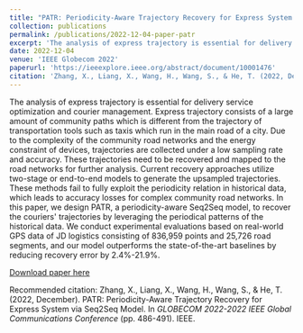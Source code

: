 ```yaml
---
title: "PATR: Periodicity-Aware Trajectory Recovery for Express System via Seq2Seq Model"
collection: publications
permalink: /publications/2022-12-04-paper-patr
excerpt: 'The analysis of express trajectory is essential for delivery service optimization and courier management. Express trajectory consists of a large amount of community paths which is different from the trajectory of transportation tools such as taxis which run in the main road of a city. Due to the complexity of the community road networks and the energy constraint of devices, trajectories are collected under a low sampling rate and accuracy. These trajectories need to be recovered and mapped to the road networks for further analysis. Current recovery approaches utilize two-stage or end-to-end models to generate the upsampled trajectories. These methods fail to fully exploit the periodicity relation in historical data, which leads to accuracy losses for complex community road networks. In this paper, we design PATR, a periodicity-aware Seq2Seq model, to recover the couriers' trajectories by leveraging the periodical patterns of the historical data. We conduct experimental evaluations based on real-world GPS data of JD logistics consisting of 836,959 points and 25,726 road segments, and our model outperforms the state-of-the-art baselines by reducing recovery error by 2.4%-21.9%.'
date: 2022-12-04
venue: 'IEEE Globecom 2022'
paperurl: 'https://ieeexplore.ieee.org/abstract/document/10001476'
citation: 'Zhang, X., Liang, X., Wang, H., Wang, S., & He, T. (2022, December). PATR: Periodicity-Aware Trajectory Recovery for Express System via Seq2Seq Model. In GLOBECOM 2022-2022 IEEE Global Communications Conference (pp. 486-491). IEEE.'
---
```

The analysis of express trajectory is essential for delivery service optimization and courier management. Express trajectory consists of a large amount of community paths which is different from the trajectory of transportation tools such as taxis which run in the main road of a city. Due to the complexity of the community road networks and the energy constraint of devices, trajectories are collected under a low sampling rate and accuracy. These trajectories need to be recovered and mapped to the road networks for further analysis. Current recovery approaches utilize two-stage or end-to-end models to generate the upsampled trajectories. These methods fail to fully exploit the periodicity relation in historical data, which leads to accuracy losses for complex community road networks. In this paper, we design PATR, a periodicity-aware Seq2Seq model, to recover the couriers' trajectories by leveraging the periodical patterns of the historical data. We conduct experimental evaluations based on real-world GPS data of JD logistics consisting of 836,959 points and 25,726 road segments, and our model outperforms the state-of-the-art baselines by reducing recovery error by 2.4%-21.9%.

[Download paper here](https://ieeexplore.ieee.org/abstract/document/10001476)

Recommended citation: Zhang, X., Liang, X., Wang, H., Wang, S., & He, T. (2022, December). PATR: Periodicity-Aware Trajectory Recovery for Express System via Seq2Seq Model. In <i>GLOBECOM 2022-2022 IEEE Global Communications Conference</i> (pp. 486-491). IEEE.